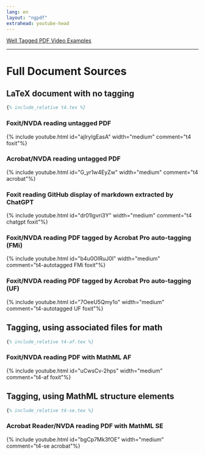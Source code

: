 ```yaml
---
lang: en
layout: "ngpdf"
extrahead: youtube-head
---
```


<script>
function generatepreamble(t,e) {return e.getValue();}
runlatex.texts.metadata="";
runlatex.preincludes = {
 "pre1": {"pre0": "t4.tex"},
 "pre2": {"pre0": "t4.tex"}
 }
</script>

[Well Tagged PDF Video Examples](./)

----

# Full Document Sources

## LaTeX document with no tagging

```latex
{% include_relative t4.tex %}
```

###  Foxit/NVDA reading untagged PDF

{% include youtube.html id="ajIryIgEasA" width="medium" comment="t4 foxit"%}

### Acrobat/NVDA reading untagged PDF

{% include youtube.html id="G_yr1w4EyZw" width="medium" comment="t4 acrobat"%}


### Foxit reading GitHub display of markdown extracted by ChatGPT


{% include youtube.html id="dr01lgvri3Y" width="medium" comment="t4 chatgpt foxit"%}

###  Foxit/NVDA reading PDF tagged by Acrobat Pro auto-tagging (FMi)

{% include youtube.html id="b4u0OIRuJ0I" width="medium" comment="t4-autotagged FMi foxit"%}

###  Foxit/NVDA reading PDF tagged by Acrobat Pro auto-tagging (UF)

{% include youtube.html id="7OeeU5Qmy1o" width="medium" comment="t4-autotagged UF foxit"%}

## Tagging, using associated files for math

```latex
{% include_relative t4-af.tex %}
```

### Foxit/NVDA reading PDF with MathML AF

{% include youtube.html id="uCwsCv-2hps" width="medium" comment="t4-af foxit"%}

## Tagging, using MathML structure elements
```latex
{% include_relative t4-se.tex %}
```

### Acrobat Reader/NVDA reading PDF with MathML SE

{% include youtube.html id="bgCp7Mk3fOE" width="medium" comment="t4-se acrobat"%}